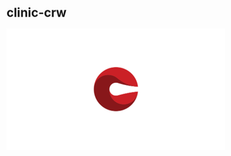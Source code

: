 # clinic-crw

[![crw](https://raw.githubusercontent.com/redhat-developer/codeready-workspaces/crw-2-rhel-8/product/branding/CodeReady_icon_loader.svg)](https://codeready-openshift-workspaces.apps.cluster-dc81.dc81.sandbox357.opentlc.com#https://raw.githubusercontent.com/JRBowman/clinic-crw/main/devfile.yaml)
